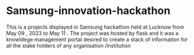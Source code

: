 # Samsung-innovation-hackathon
This is a projects displayed in Samsung hackathon held at Lucknow from May 09 , 2023 to May 11  . The project was hosted by flask and  it was a knowldege management portal  desired to create  a stack  of information for all the stake holders of any organisation  /institution
